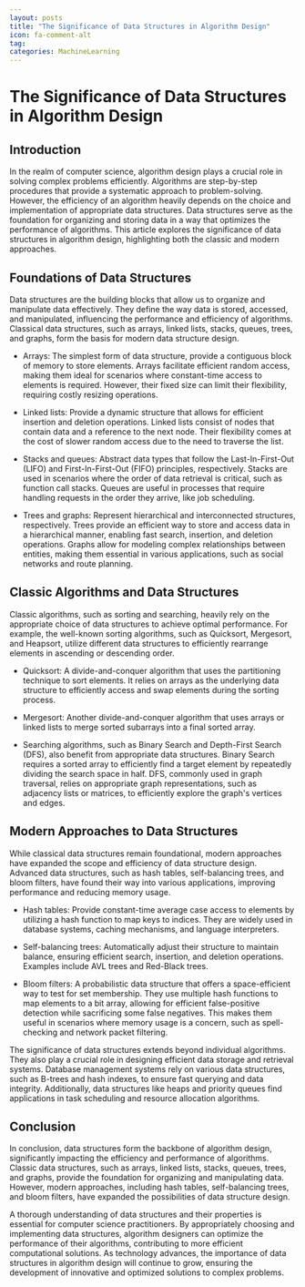 ```yaml
---
layout: posts
title: "The Significance of Data Structures in Algorithm Design"
icon: fa-comment-alt
tag:      
categories: MachineLearning
---
```



# The Significance of Data Structures in Algorithm Design

## Introduction

In the realm of computer science, algorithm design plays a crucial role in solving complex problems efficiently. Algorithms are step-by-step procedures that provide a systematic approach to problem-solving. However, the efficiency of an algorithm heavily depends on the choice and implementation of appropriate data structures. Data structures serve as the foundation for organizing and storing data in a way that optimizes the performance of algorithms. This article explores the significance of data structures in algorithm design, highlighting both the classic and modern approaches.

## Foundations of Data Structures

Data structures are the building blocks that allow us to organize and manipulate data effectively. They define the way data is stored, accessed, and manipulated, influencing the performance and efficiency of algorithms. Classical data structures, such as arrays, linked lists, stacks, queues, trees, and graphs, form the basis for modern data structure design.

- Arrays: The simplest form of data structure, provide a contiguous block of memory to store elements. Arrays facilitate efficient random access, making them ideal for scenarios where constant-time access to elements is required. However, their fixed size can limit their flexibility, requiring costly resizing operations.

- Linked lists: Provide a dynamic structure that allows for efficient insertion and deletion operations. Linked lists consist of nodes that contain data and a reference to the next node. Their flexibility comes at the cost of slower random access due to the need to traverse the list.

- Stacks and queues: Abstract data types that follow the Last-In-First-Out (LIFO) and First-In-First-Out (FIFO) principles, respectively. Stacks are used in scenarios where the order of data retrieval is critical, such as function call stacks. Queues are useful in processes that require handling requests in the order they arrive, like job scheduling.

- Trees and graphs: Represent hierarchical and interconnected structures, respectively. Trees provide an efficient way to store and access data in a hierarchical manner, enabling fast search, insertion, and deletion operations. Graphs allow for modeling complex relationships between entities, making them essential in various applications, such as social networks and route planning.

## Classic Algorithms and Data Structures

Classic algorithms, such as sorting and searching, heavily rely on the appropriate choice of data structures to achieve optimal performance. For example, the well-known sorting algorithms, such as Quicksort, Mergesort, and Heapsort, utilize different data structures to efficiently rearrange elements in ascending or descending order.

- Quicksort: A divide-and-conquer algorithm that uses the partitioning technique to sort elements. It relies on arrays as the underlying data structure to efficiently access and swap elements during the sorting process.

- Mergesort: Another divide-and-conquer algorithm that uses arrays or linked lists to merge sorted subarrays into a final sorted array.

- Searching algorithms, such as Binary Search and Depth-First Search (DFS), also benefit from appropriate data structures. Binary Search requires a sorted array to efficiently find a target element by repeatedly dividing the search space in half. DFS, commonly used in graph traversal, relies on appropriate graph representations, such as adjacency lists or matrices, to efficiently explore the graph's vertices and edges.

## Modern Approaches to Data Structures

While classical data structures remain foundational, modern approaches have expanded the scope and efficiency of data structure design. Advanced data structures, such as hash tables, self-balancing trees, and bloom filters, have found their way into various applications, improving performance and reducing memory usage.

- Hash tables: Provide constant-time average case access to elements by utilizing a hash function to map keys to indices. They are widely used in database systems, caching mechanisms, and language interpreters.

- Self-balancing trees: Automatically adjust their structure to maintain balance, ensuring efficient search, insertion, and deletion operations. Examples include AVL trees and Red-Black trees.

- Bloom filters: A probabilistic data structure that offers a space-efficient way to test for set membership. They use multiple hash functions to map elements to a bit array, allowing for efficient false-positive detection while sacrificing some false negatives. This makes them useful in scenarios where memory usage is a concern, such as spell-checking and network packet filtering.

The significance of data structures extends beyond individual algorithms. They also play a crucial role in designing efficient data storage and retrieval systems. Database management systems rely on various data structures, such as B-trees and hash indexes, to ensure fast querying and data integrity. Additionally, data structures like heaps and priority queues find applications in task scheduling and resource allocation algorithms.

## Conclusion

In conclusion, data structures form the backbone of algorithm design, significantly impacting the efficiency and performance of algorithms. Classic data structures, such as arrays, linked lists, stacks, queues, trees, and graphs, provide the foundation for organizing and manipulating data. However, modern approaches, including hash tables, self-balancing trees, and bloom filters, have expanded the possibilities of data structure design.

A thorough understanding of data structures and their properties is essential for computer science practitioners. By appropriately choosing and implementing data structures, algorithm designers can optimize the performance of their algorithms, contributing to more efficient computational solutions. As technology advances, the importance of data structures in algorithm design will continue to grow, ensuring the development of innovative and optimized solutions to complex problems.